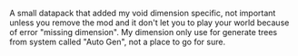 A small datapack that added my void dimension specific, not important unless you remove the mod and it don't let you to play your world because of error "missing dimension". My dimension only use for generate trees from system called "Auto Gen", not a place to go for sure.

